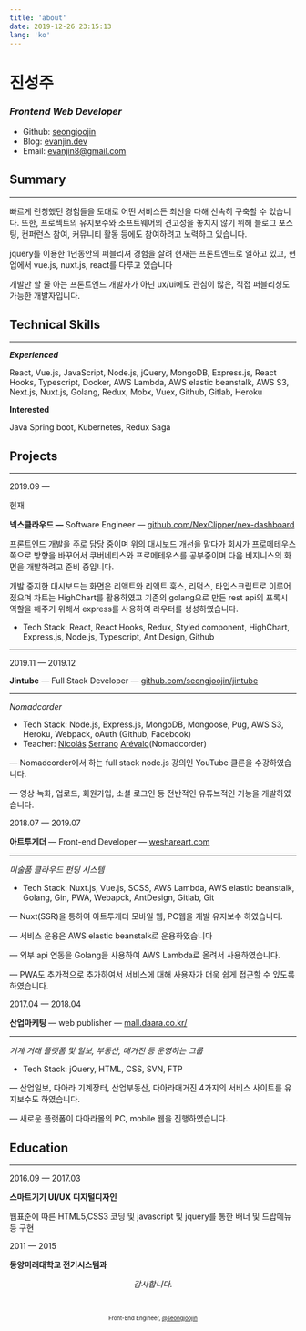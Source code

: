 ```yaml
---
title: 'about'
date: 2019-12-26 23:15:13
lang: 'ko'
---
```


# 진성주

### _Frontend Web Developer_

- Github: [seongjoojin](https://github.com/seongjoojin)
- Blog: [evanjin.dev](https://evanjin.dev/)
- Email: evanjin8@gmail.com

## Summary

---

빠르게 런칭했던 경험들을 토대로 어떤 서비스든 최선을 다해 신속히 구축할 수 있습니다. 또한, 프로젝트의 유지보수와 소프트웨어의 견고성을 놓치지 않기 위해 블로그 포스팅, 컨퍼런스 참여, 커뮤니티 활동 등에도 참여하려고 노력하고 있습니다.

jquery를 이용한 1년동안의 퍼블리셔 경험을 살려 현재는 프론트엔드로 일하고 있고, 현업에서 vue.js, nuxt.js, react를 다루고 있습니다

개발만 할 줄 아는 프론트엔드 개발자가 아닌 ux/ui에도 관심이 많은, 직접 퍼블리싱도 가능한 개발자입니다.

## Technical Skills

---

**_Experienced_**

React, Vue.js, JavaScript, Node.js, jQuery, MongoDB, Express.js, React Hooks, Typescript, Docker, AWS Lambda, AWS elastic beanstalk, AWS S3, Next.js, Nuxt.js, Golang, Redux, Mobx, Vuex, Github, Gitlab, Heroku

**Interested**

Java Spring boot, Kubernetes, Redux Saga

## Projects

---

2019.09 —

현재

**넥스클라우드 —** Software Engineer — [github.com/NexClipper/nex-dashboard](https://github.com/NexClipper/nex-dashboard)

프론트엔드 개발을 주로 담당 중이며 위의 대시보드 개선을 맡다가 회시가 프로메테우스 쪽으로 방향을 바꾸어서 쿠버네티스와 프로메테우스를 공부중이며 다음 비지니스의 화면을 개발하려고 준비 중입니다.

개발 중지한 대시보드는 화면은 리액트와 리액트 훅스, 리덕스, 타입스크립트로 이루어졌으며 차트는 HighChart를 활용하였고 기존의 golang으로 만든 rest api의 프록시 역할을 해주기 위해서 express를 사용하여 라우터를 생성하였습니다.

- Tech Stack: React, React Hooks, Redux, Styled component, HighChart, Express.js, Node.js, Typescript, Ant Design, Github

---

2019.11 — 2019.12

**Jintube** — Full Stack Developer — [github.com/seongjoojin/jintube](https://github.com/seongjoojin/jintube)

---

_Nomadcorder_

- Tech Stack: Node.js, Express.js, MongoDB, Mongoose, Pug, AWS S3, Heroku, Webpack, oAuth (Github, Facebook)
- Teacher: [Nicolás](https://www.rocketpunch.com/@JohnnyKoo) [Serrano](https://github.com/serranoarevalo) [Arévalo](https://www.rocketpunch.com/@JohnnyKoo)(Nomadcorder)

— Nomadcorder에서 하는 full stack node.js 강의인 YouTube 클론을 수강하였습니다.

— 영상 녹화, 업로드, 회원가입, 소셜 로그인 등 전반적인 유튜브적인 기능을 개발하였습니다.

2018.07 — 2019.07

**아트투게더** — Front-end Developer — [weshareart.com](https://www.weshareart.com)

---

_미술품 클라우드 펀딩 시스템_

- Tech Stack: Nuxt.js, Vue.js, SCSS, AWS Lambda, AWS elastic beanstalk, Golang, Gin, PWA, Webapck, AntDesign, Gitlab, Git

— Nuxt(SSR)을 통하여 아트투게더 모바일 웹, PC웹을 개발 유지보수 하였습니다.

— 서비스 운용은 AWS elastic beanstalk로 운용하였습니다

— 외부 api 연동을 Golang을 사용하여 AWS Lambda로 올려서 사용하였습니다.

— PWA도 추가적으로 추가하여서 서비스에 대해 사용자가 더욱 쉽게 접근할 수 있도록 하였습니다.

2017.04 — 2018.04

**산업마케팅** — web publisher — [mall.daara.co.kr/](http://mall.daara.co.kr/)

---

_기계 거래 플랫폼 및 일보, 부동산, 매거진 등 운영하는 그룹_

- Tech Stack: jQuery, HTML, CSS, SVN, FTP

— 산업일보, 다아라 기계장터, 산업부동산, 다아라매거진 4가지의 서비스 사이트를 유지보수도 하였습니다.

— 새로운 플랫폼이 다아라몰의 PC, mobile 웹을 진행하였습니다.

## Education

---

2016.09 — 2017.03

**스마트기기 UI/UX 디지털디자인**

웹표준에 따른 HTML5,CSS3 코딩 및 javascript 및 jquery를 통한 배너 및 드랍메뉴 등 구현

2011 — 2015

**동양미래대학교 전기시스템과**

<div align="center" class="final">

_감사합니다._

<br/>

<sub><sup>Front-End Engineer, <a href="https://github.com/seongjoojin">@seongjoojin</a></sup></sub>

</div>

